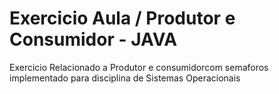 # Exercicio Aula / Produtor e Consumidor - JAVA

 Exercicio Relacionado a Produtor e consumidorcom semaforos implementado para disciplina de Sistemas Operacionais
